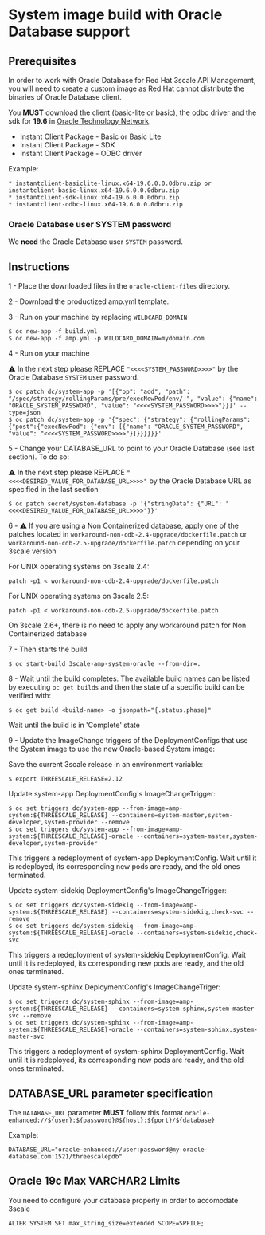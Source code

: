 # System image build with Oracle Database support


## Prerequisites

In order to work with Oracle Database for Red Hat 3scale API Management, you will need to create a custom image as Red Hat cannot distribute the binaries of Oracle Database client.

You **MUST** download the client (basic-lite or basic), the odbc driver and the sdk for **19.6** in [Oracle Technology Network](http://www.oracle.com/technetwork/database/features/instant-client/index-097480.html).

* Instant Client Package - Basic or Basic Lite
* Instant Client Package - SDK
* Instant Client Package - ODBC driver

Example:

    * instantclient-basiclite-linux.x64-19.6.0.0.0dbru.zip or instantclient-basic-linux.x64-19.6.0.0.0dbru.zip
    * instantclient-sdk-linux.x64-19.6.0.0.0dbru.zip
    * instantclient-odbc-linux.x64-19.6.0.0.0dbru.zip

### Oracle Database user SYSTEM password

We **need** the Oracle Database user `SYSTEM` password.


## Instructions

1 - Place the downloaded files in the `oracle-client-files` directory.


2 - Download the productized amp.yml template.


3 - Run on your machine by replacing `WILDCARD_DOMAIN`


```
$ oc new-app -f build.yml
$ oc new-app -f amp.yml -p WILDCARD_DOMAIN=mydomain.com
```

4 - Run on your machine

:warning: In the next step please REPLACE `"<<<<SYSTEM_PASSWORD>>>>"` by the Oracle Database `SYSTEM` user password.

```
$ oc patch dc/system-app -p '[{"op": "add", "path": "/spec/strategy/rollingParams/pre/execNewPod/env/-", "value": {"name": "ORACLE_SYSTEM_PASSWORD", "value": "<<<<SYSTEM_PASSWORD>>>>"}}]' --type=json
$ oc patch dc/system-app -p '{"spec": {"strategy": {"rollingParams": {"post":{"execNewPod": {"env": [{"name": "ORACLE_SYSTEM_PASSWORD", "value": "<<<<SYSTEM_PASSWORD>>>>"}]}}}}}}'

```


5 - Change your DATABASE_URL to point to your Oracle Database (see last section). To do so:


:warning: In the next step please REPLACE `"<<<<DESIRED_VALUE_FOR_DATABASE_URL>>>>"` by the Oracle Database URL as specified in the last section

```
$ oc patch secret/system-database -p '{"stringData": {"URL": "<<<<DESIRED_VALUE_FOR_DATABASE_URL>>>>"}}'
```


6 - :warning: If you are using a Non Containerized database, apply one of the patches located in `workaround-non-cdb-2.4-upgrade/dockerfile.patch` or `workaround-non-cdb-2.5-upgrade/dockerfile.patch` depending on your 3scale version

For UNIX operating systems on 3scale 2.4:

```
patch -p1 < workaround-non-cdb-2.4-upgrade/dockerfile.patch
```

For UNIX operating systems on 3scale 2.5:

```
patch -p1 < workaround-non-cdb-2.5-upgrade/dockerfile.patch
```

On 3scale 2.6+, there is no need to apply any workaround patch for Non Containerized database

7 - Then starts the build


```
$ oc start-build 3scale-amp-system-oracle --from-dir=.
```

8 - Wait until the build completes. The available build names can be listed by
    executing `oc get builds` and then the state of a specific build can be
    verified with:
```
$ oc get build <build-name> -o jsonpath="{.status.phase}"
```

Wait until the build is in 'Complete' state

9 - Update the ImageChange triggers of the DeploymentConfigs that use the System image
    to use the new Oracle-based System image:

Save the current 3scale release in an environment variable:
```
$ export THREESCALE_RELEASE=2.12
```

Update system-app DeploymentConfig's ImageChangeTrigger:
```
$ oc set triggers dc/system-app --from-image=amp-system:${THREESCALE_RELEASE} --containers=system-master,system-developer,system-provider --remove
$ oc set triggers dc/system-app --from-image=amp-system:${THREESCALE_RELEASE}-oracle --containers=system-master,system-developer,system-provider
```


This triggers a redeployment of system-app DeploymentConfig. Wait until it is
redeployed, its corresponding new pods are ready, and the old ones terminated.


Update system-sidekiq DeploymentConfig's ImageChangeTrigger:
```
$ oc set triggers dc/system-sidekiq --from-image=amp-system:${THREESCALE_RELEASE} --containers=system-sidekiq,check-svc --remove
$ oc set triggers dc/system-sidekiq --from-image=amp-system:${THREESCALE_RELEASE}-oracle --containers=system-sidekiq,check-svc
```

This triggers a redeployment of system-sidekiq DeploymentConfig. Wait until it is
redeployed,  its corresponding new pods are ready, and the old ones terminated.

Update system-sphinx DeploymentConfig's ImageChangeTriger:
```
$ oc set triggers dc/system-sphinx --from-image=amp-system:${THREESCALE_RELEASE} --containers=system-sphinx,system-master-svc --remove
$ oc set triggers dc/system-sphinx --from-image=amp-system:${THREESCALE_RELEASE}-oracle --containers=system-sphinx,system-master-svc
```

This triggers a redeployment of system-sphinx DeploymentConfig. Wait until it is
redeployed, its corresponding new pods are ready, and the old ones terminated.


## DATABASE_URL parameter specification

The `DATABASE_URL` parameter **MUST** follow this format `oracle-enhanced://${user}:${password}@${host}:${port}/${database}`

Example:

```shell
DATABASE_URL="oracle-enhanced://user:password@my-oracle-database.com:1521/threescalepdb"
```

## Oracle 19c Max VARCHAR2 Limits

You need to configure your database properly in order to accomodate 3scale

```
ALTER SYSTEM SET max_string_size=extended SCOPE=SPFILE;
```

